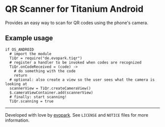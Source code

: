 # QR Scanner for Titanium Android

Provides an easy way to scan for QR codes using the phone's camera.

## Example usage

```
if OS_ANDROID
  # import the module
  TiQr = require("de.evopark.tiqr")
  # register a handler to be invoked when codes are recognized
  TiQr.onCodeReceived = (code) ->
    # do something with the code
    return
  # optional: also create a view so the user sees what the camera is looking at
  scannerView = TiQr.createCameraView()
  $.cameraViewContainer.add(scannerView)
  # finally: start scanning!
  TiQr.scanning = true

```

------------

Developed with love by [evopark](https://www.evopark.de).
See `LICENSE` and `NOTICE` files for more information.